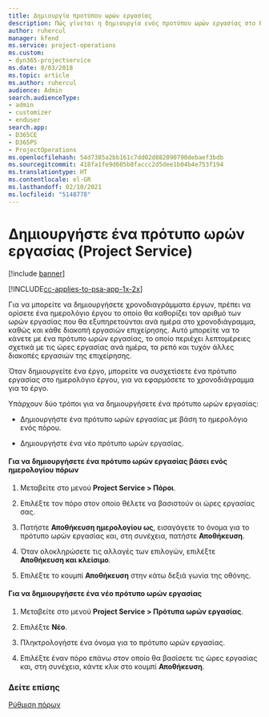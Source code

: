 ```yaml
---
title: Δημιουργία προτύπου ωρών εργασίας
description: Πώς γίνεται η δημιουργία ενός προτύπου ωρών εργασίας στο Project Service
author: ruhercul
manager: kfend
ms.service: project-operations
ms.custom:
- dyn365-projectservice
ms.date: 8/03/2018
ms.topic: article
ms.author: ruhercul
audience: Admin
search.audienceType:
- admin
- customizer
- enduser
search.app:
- D365CE
- D365PS
- ProjectOperations
ms.openlocfilehash: 54d7385a2bb161c7dd02d882090790debaef3bdb
ms.sourcegitcommit: 418fa1fe9d605b8faccc2d5dee1b04b4e753f194
ms.translationtype: HT
ms.contentlocale: el-GR
ms.lasthandoff: 02/10/2021
ms.locfileid: "5148778"
---
```

# <a name="create-a-work-hours-template-project-service"></a>Δημιουργήστε ένα πρότυπο ωρών εργασίας (Project Service)

[!include [banner](../includes/psa-now-project-operations.md)]

[!INCLUDE[cc-applies-to-psa-app-1x-2x](../includes/cc-applies-to-psa-app-1x-2x.md)]

Για να μπορείτε να δημιουργήσετε χρονοδιαγράμματα έργων, πρέπει να ορίσετε ένα ημερολόγιο έργου το οποίο θα καθορίζει τον αριθμό των ωρών εργασίας που θα εξυπηρετούνται ανά ημέρα στο χρονοδιάγραμμα, καθώς και κάθε διακοπή εργασιών επιχείρησης. Αυτό μπορείτε να το κάνετε με ένα πρότυπο ωρών εργασίας, το οποίο περιέχει λεπτομέρειες σχετικά με τις ώρες εργασίας ανά ημέρα, τα ρεπό και τυχόν άλλες διακοπές εργασιών της επιχείρησης.  
  
 Όταν δημιουργείτε ένα έργο, μπορείτε να συσχετίσετε ένα πρότυπο εργασίας στο ημερολόγιο έργου, για να εφαρμόσετε το χρονοδιάγραμμα για το έργο.  
  
 Υπάρχουν δύο τρόποι για να δημιουργήσετε ένα πρότυπο ωρών εργασίας:  
  
-   Δημιουργήστε ένα πρότυπο ωρών εργασίας με βάση το ημερολόγιο ενός πόρου.  
  
-   Δημιουργήστε ένα νέο πρότυπο ωρών εργασίας.  
  
#### <a name="to-create-a-work-hours-template-based-on-a-resources-calendar"></a>Για να δημιουργήσετε ένα πρότυπο ωρών εργασίας βάσει ενός ημερολογίου πόρων  
  
1.  Μεταβείτε στο μενού **Project Service > Πόροι**.  
  
2.  Επιλέξτε τον πόρο στον οποίο θέλετε να βασιστούν οι ώρες εργασίας σας.  
  
3.  Πατήστε **Αποθήκευση ημερολογίου ως**, εισαγάγετε το όνομα για το πρότυπο ωρών εργασίας και, στη συνέχεια, πατήστε **Αποθήκευση**.  
  
4.  Όταν ολοκληρώσετε τις αλλαγές των επιλογών, επιλέξτε **Αποθήκευση και κλείσιμο**.  
  
5.  Επιλέξτε το κουμπί **Αποθήκευση** στην κάτω δεξιά γωνία της οθόνης.  
  
#### <a name="to-create-a-new-work-hours-template"></a>Για να δημιουργήσετε ένα νέο πρότυπο ωρών εργασίας  
  
1.  Μεταβείτε στο μενού **Project Service > Πρότυπα ωρών εργασίας**.  
  
2.  Επιλέξτε **Νέο**.  
  
3.  Πληκτρολογήστε ένα όνομα για το πρότυπο ωρών εργασίας.  
  
4.  Επιλέξτε έναν πόρο επάνω στον οποίο θα βασίσετε τις ώρες εργασίας και, στη συνέχεια, κάντε κλικ στο κουμπί **Αποθήκευση**.  
  
### <a name="see-also"></a>Δείτε επίσης  
 [Ρύθμιση πόρων](../psa/set-up-resources.md)
